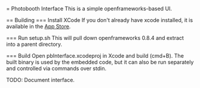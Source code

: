 = Photobooth Interface
This is a simple openframeworks-based UI.

== Building
=== Install XCode
If you don't already have xcode installed, it is available in the [App Store](http://itunes.apple.com/us/app/xcode/id497799835?mt=12).

=== Run setup.sh
This will pull down openframeworks 0.8.4 and extract into a parent directory.

=== Build
Open pbInterface.xcodeproj in Xcode and build (cmd+B).  The built binary is used
by the embedded code, but it can also be run separately and controlled via
commands over stdin.

TODO: Document interface.
